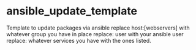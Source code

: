 # ansible_update_template
Template to update packages via ansible
replace host:[webservers] with whatever group you have in place
replace: user with your ansible user
replace: whatever services you have with the ones listed. 
